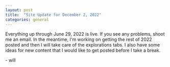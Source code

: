 ```yaml
---
layout: post
title:  "Site Update for December 2, 2022"
categories: general
---
```

Everything up through June 29, 2022 is live. If you see any problems, shoot me an email. In the meantime, I'm working on getting the rest of 2022 posted and then I will take care of the explorations tabs. I also have some ideas for new content that I would like to get posted before I take a break.

<!--more-->

\- will 
